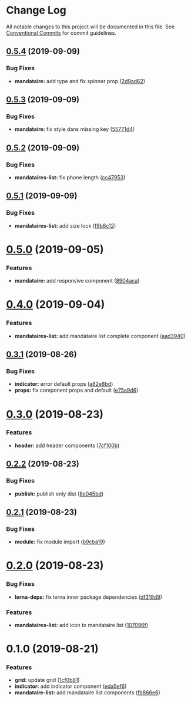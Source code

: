 # Change Log

All notable changes to this project will be documented in this file.
See [Conventional Commits](https://conventionalcommits.org) for commit guidelines.

## [0.5.4](https://github.com/SocialGouv/emjpm-design-system/compare/@socialgouv/emjpm-ui-components@0.5.3...@socialgouv/emjpm-ui-components@0.5.4) (2019-09-09)


### Bug Fixes

* **mandataire:** add type and fix spinner prop ([2d9ad62](https://github.com/SocialGouv/emjpm-design-system/commit/2d9ad62))





## [0.5.3](https://github.com/SocialGouv/emjpm-design-system/compare/@socialgouv/emjpm-ui-components@0.5.2...@socialgouv/emjpm-ui-components@0.5.3) (2019-09-09)


### Bug Fixes

* **mandataire:** fix style dans missing key ([55771d4](https://github.com/SocialGouv/emjpm-design-system/commit/55771d4))





## [0.5.2](https://github.com/SocialGouv/emjpm-design-system/compare/@socialgouv/emjpm-ui-components@0.5.1...@socialgouv/emjpm-ui-components@0.5.2) (2019-09-09)


### Bug Fixes

* **mandataires-list:** fix phone length ([cc47953](https://github.com/SocialGouv/emjpm-design-system/commit/cc47953))





## [0.5.1](https://github.com/SocialGouv/emjpm-design-system/compare/@socialgouv/emjpm-ui-components@0.5.0...@socialgouv/emjpm-ui-components@0.5.1) (2019-09-09)


### Bug Fixes

* **mandataires-list:** add size lock ([f9b8c12](https://github.com/SocialGouv/emjpm-design-system/commit/f9b8c12))





# [0.5.0](https://github.com/SocialGouv/emjpm-design-system/compare/@socialgouv/emjpm-ui-components@0.4.0...@socialgouv/emjpm-ui-components@0.5.0) (2019-09-05)


### Features

* **mandataire:** add responsive component ([8904aca](https://github.com/SocialGouv/emjpm-design-system/commit/8904aca))





# [0.4.0](https://github.com/SocialGouv/emjpm-design-system/compare/@socialgouv/emjpm-ui-components@0.3.1...@socialgouv/emjpm-ui-components@0.4.0) (2019-09-04)


### Features

* **mandataires-list:** add mandataire list complete component ([aad3940](https://github.com/SocialGouv/emjpm-design-system/commit/aad3940))





## [0.3.1](https://github.com/SocialGouv/emjpm-design-system/compare/@socialgouv/emjpm-ui-components@0.3.0...@socialgouv/emjpm-ui-components@0.3.1) (2019-08-26)


### Bug Fixes

* **indicator:** error default props ([a82e8bd](https://github.com/SocialGouv/emjpm-design-system/commit/a82e8bd))
* **props:** fix component props and default ([e75a9d6](https://github.com/SocialGouv/emjpm-design-system/commit/e75a9d6))





# [0.3.0](https://github.com/SocialGouv/emjpm-design-system/compare/@socialgouv/emjpm-ui-components@0.2.2...@socialgouv/emjpm-ui-components@0.3.0) (2019-08-23)


### Features

* **header:** add header components ([7cf100b](https://github.com/SocialGouv/emjpm-design-system/commit/7cf100b))





## [0.2.2](https://github.com/SocialGouv/emjpm-design-system/compare/@socialgouv/emjpm-ui-components@0.2.1...@socialgouv/emjpm-ui-components@0.2.2) (2019-08-23)


### Bug Fixes

* **publish:** publish only dist ([8e045bd](https://github.com/SocialGouv/emjpm-design-system/commit/8e045bd))





## [0.2.1](https://github.com/SocialGouv/emjpm-design-system/compare/@socialgouv/emjpm-ui-components@0.2.0...@socialgouv/emjpm-ui-components@0.2.1) (2019-08-23)


### Bug Fixes

* **module:** fix module import ([b9cba19](https://github.com/SocialGouv/emjpm-design-system/commit/b9cba19))





# [0.2.0](https://github.com/SocialGouv/emjpm-design-system/compare/@socialgouv/emjpm-ui-components@0.1.0...@socialgouv/emjpm-ui-components@0.2.0) (2019-08-23)


### Bug Fixes

* **lerna-deps:** fix lerna inner package dependencies ([df318d9](https://github.com/SocialGouv/emjpm-design-system/commit/df318d9))


### Features

* **mandataires-list:** add icon to mandataire list ([107096f](https://github.com/SocialGouv/emjpm-design-system/commit/107096f))





# 0.1.0 (2019-08-21)


### Features

* **grid:** update grid ([1cf0b81](https://github.com/SocialGouv/emjpm-design-system/commit/1cf0b81))
* **indicator:** add indicator component ([eda5ef6](https://github.com/SocialGouv/emjpm-design-system/commit/eda5ef6))
* **mandataire-list:** add mandataire list components ([fb866e6](https://github.com/SocialGouv/emjpm-design-system/commit/fb866e6))
